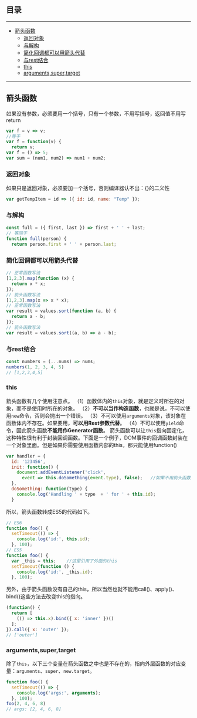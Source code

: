 ## 目录
---
- [箭头函数](#箭头函数)
  - [返回对象](#返回对象)
  - [与解构](#与解构)
  - [简化回调都可以用箭头代替](#简化回调都可以用箭头代替)
  - [与rest结合](#与rest结合)
  - [this](#this)
  - [arguments,super,target](#arguments,super,target)
---

## 箭头函数
如果没有参数，必须要用一个括号，只有一个参数，不用写括号，返回值不用写return
```javascript
var f = v => v;
//等于
var f = function(v) {
  return v;
var f = () => 5;
var sum = (num1, num2) => num1 + num2;
```
### 返回对象
如果只是返回对象，必须要加一个括号，否则编译器认不出：{}的二义性
```javascript
var getTempItem = id => ({ id: id, name: "Temp" });
```
### 与解构
```javascript
const full = ({ first, last }) => first + ' ' + last;
// 等同于
function full(person) {
  return person.first + ' ' + person.last;
```
### 简化回调都可以用箭头代替
```javascript
// 正常函数写法
[1,2,3].map(function (x) {
  return x * x;
});
// 箭头函数写法
[1,2,3].map(x => x * x);
// 正常函数写法
var result = values.sort(function (a, b) {
  return a - b;
});
// 箭头函数写法
var result = values.sort((a, b) => a - b);
```
### 与rest结合
```javascript
const numbers = (...nums) => nums;
numbers(1, 2, 3, 4, 5)
// [1,2,3,4,5]
```
### this
箭头函数有几个使用注意点。
（1）函数体内的`this`对象，就是定义时所在的对象，而不是使用时所在的对象。
（2）**不可以当作构造函数**，也就是说，不可以使用`new`命令，否则会抛出一个错误。
（3）不可以使用`arguments`对象，该对象在函数体内不存在。如果要用，**可以用Rest参数代替**。
（4）不可以使用`yield`命令，因此箭头函数**不能用作Generator函数**。
箭头函数可以让`this`指向固定化，这种特性很有利于封装回调函数。下面是一个例子，DOM事件的回调函数封装在一个对象里面。但是如果你需要使用函数内部的this，那只能使用function()
```javascript
var handler = {
  id: '123456',
  init: function() {
    document.addEventListener('click',
      event => this.doSomething(event.type), false);   //如果不用箭头函数那this指向document
  },
  doSomething: function(type) {
    console.log('Handling ' + type  + ' for ' + this.id);
  }
```
所以，箭头函数转成ES5的代码如下。
```javascript
// ES6
function foo() {
  setTimeout(() => {
    console.log('id:', this.id);
  }, 100);
// ES5
function foo() {
  var _this = this;    //这里引用了外面的this
  setTimeout(function () {
    console.log('id:', _this.id);
  }, 100);
```
另外，由于箭头函数没有自己的this，所以当然也就不能用call()、apply()、bind()这些方法去改变this的指向。
```javascript
(function() {
  return [
    (() => this.x).bind({ x: 'inner' })()
  ];
}).call({ x: 'outer' });
// ['outer']
```
### arguments,super,target
除了`this`，以下三个变量在箭头函数之中也是不存在的，指向外层函数的对应变量：`arguments`、`super`、`new.target`。
```javascript
function foo() {
  setTimeout(() => {
    console.log('args:', arguments);
  }, 100);
foo(2, 4, 6, 8)
// args: [2, 4, 6, 8]
```
